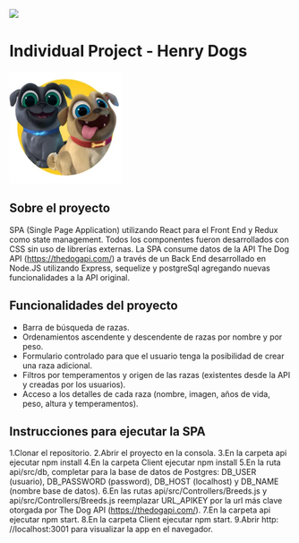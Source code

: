<p align='left'>
    <img src='https://static.wixstatic.com/media/85087f_0d84cbeaeb824fca8f7ff18d7c9eaafd~mv2.png/v1/fill/w_160,h_30,al_c,q_85,usm_0.66_1.00_0.01/Logo_completo_Color_1PNG.webp' </img>
</p>

# Individual Project - Henry Dogs

<p align="left">
  <img height="200" src="./dog.png" />
</p>

## Sobre el proyecto

SPA (Single Page Application) utilizando React para el Front End y Redux como state management. Todos los componentes fueron desarrollados con CSS sin uso de librerías externas. La SPA consume datos de la API The Dog API (https://thedogapi.com/) a través de un Back End desarrollado en Node.JS utilizando Express, sequelize y postgreSql agregando nuevas funcionalidades a la API original.

## Funcionalidades del proyecto
- Barra de búsqueda de razas.
- Ordenamientos ascendente y descendente de razas por nombre y por peso.
- Formulario controlado para que el usuario tenga la posibilidad de crear una raza adicional.
- Filtros por temperamentos y origen de las razas (existentes desde la API y creadas por los usuarios).
- Acceso a los detalles de cada raza (nombre, imagen, años de vida, peso, altura y temperamentos).

## Instrucciones para ejecutar la SPA

1.Clonar el repositorio.
2.Abrir el proyecto en la consola.
3.En la carpeta api ejecutar npm install
4.En la carpeta Client ejecutar npm install
5.En la ruta api/src/db, completar para la base de datos de Postgres: DB_USER (usuario), DB_PASSWORD (password), DB_HOST (localhost) y DB_NAME (nombre base de datos).
6.En las rutas api/src/Controllers/Breeds.js y api/src/Controllers/Breeds.js reemplazar URL_APIKEY por la url más clave otorgada por The Dog API (https://thedogapi.com/).
7.En la carpeta api ejecutar npm start.
8.En la carpeta Client ejecutar npm start.
9.Abrir http: //localhost:3001 para visualizar la app en el navegador.
